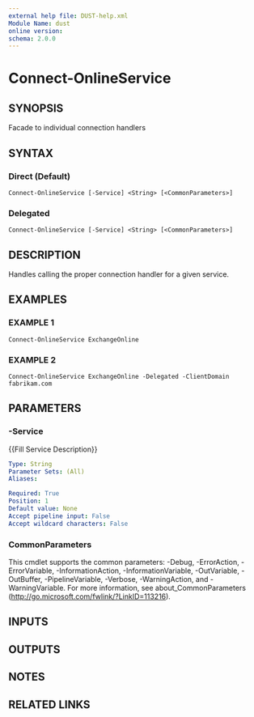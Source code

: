 ```yaml
---
external help file: DUST-help.xml
Module Name: dust
online version:
schema: 2.0.0
---
```


# Connect-OnlineService

## SYNOPSIS
Facade to individual connection handlers

## SYNTAX

### Direct (Default)
```
Connect-OnlineService [-Service] <String> [<CommonParameters>]
```

### Delegated
```
Connect-OnlineService [-Service] <String> [<CommonParameters>]
```

## DESCRIPTION
Handles calling the proper connection handler for a given service.

## EXAMPLES

### EXAMPLE 1
```
Connect-OnlineService ExchangeOnline
```

### EXAMPLE 2
```
Connect-OnlineService ExchangeOnline -Delegated -ClientDomain fabrikam.com
```

## PARAMETERS

### -Service
{{Fill Service Description}}

```yaml
Type: String
Parameter Sets: (All)
Aliases:

Required: True
Position: 1
Default value: None
Accept pipeline input: False
Accept wildcard characters: False
```

### CommonParameters
This cmdlet supports the common parameters: -Debug, -ErrorAction, -ErrorVariable, -InformationAction, -InformationVariable, -OutVariable, -OutBuffer, -PipelineVariable, -Verbose, -WarningAction, and -WarningVariable.
For more information, see about_CommonParameters (http://go.microsoft.com/fwlink/?LinkID=113216).

## INPUTS

## OUTPUTS

## NOTES

## RELATED LINKS
